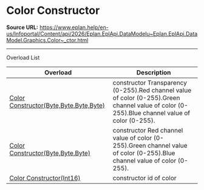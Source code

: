 # Color Constructor

**Source URL:** https://www.eplan.help/en-us/Infoportal/Content/api/2026/Eplan.EplApi.DataModelu~Eplan.EplApi.DataModel.Graphics.Color~_ctor.html

---

Overload List

| Overload | Description |
| --- | --- |
| [Color Constructor(Byte,Byte,Byte,Byte)](Eplan.EplApi.DataModelu~Eplan.EplApi.DataModel.Graphics.Color~_ctor(Byte,Byte,Byte,Byte).html) | constructor Transparency (0-255).Red channel value of color (0-255).Green channel value of color (0-255).Blue channel value of color (0-255). |
| [Color Constructor(Byte,Byte,Byte)](Eplan.EplApi.DataModelu~Eplan.EplApi.DataModel.Graphics.Color~_ctor(Byte,Byte,Byte).html) | constructor Red channel value of color (0-255).Green channel value of color (0-255).Blue channel value of color (0-255). |
| [Color Constructor(Int16)](Eplan.EplApi.DataModelu~Eplan.EplApi.DataModel.Graphics.Color~_ctor(Int16).html) | constructor id of color |
